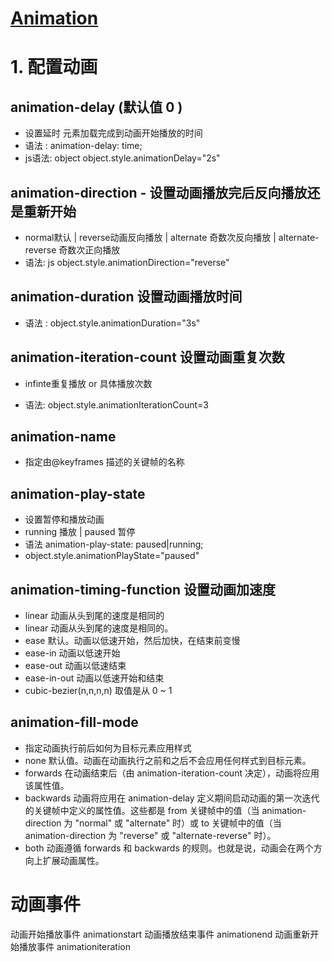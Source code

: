 # [Animation](https://developer.mozilla.org/zh-CN/docs/Web/CSS/CSS_Animations/Using_CSS_animations)

# 1. 配置动画 
## animation-delay (默认值 0 )
- 设置延时 元素加载完成到动画开始播放的时间
- 语法 :  animation-delay: time;
- js语法: object	object.style.animationDelay="2s"


## animation-direction   - 设置动画播放完后反向播放还是重新开始
- normal默认 |  reverse动画反向播放  | alternate 奇数次反向播放  | alternate-reverse 奇数次正向播放
- 语法: js	object.style.animationDirection="reverse" 

## animation-duration 设置动画播放时间

- 语法 :	object.style.animationDuration="3s"

## animation-iteration-count   设置动画重复次数
- infinte重复播放  or  具体播放次数 
    
- 语法: object.style.animationIterationCount=3


## animation-name 
 - 指定由@keyframes 描述的关键帧的名称

## animation-play-state
-  设置暂停和播放动画
-  running 播放  |  paused 暂停 
-  语法 animation-play-state: paused|running;
-   object.style.animationPlayState="paused"

##  animation-timing-function  设置动画加速度
 - linear 动画从头到尾的速度是相同的
 - linear	动画从头到尾的速度是相同的。	
 - ease	默认。动画以低速开始，然后加快，在结束前变慢
 - ease-in	动画以低速开始
 - ease-out	动画以低速结束
 - ease-in-out	动画以低速开始和结束
 - cubic-bezier(n,n,n,n) 取值是从 0 ~ 1 
## animation-fill-mode
 -  指定动画执行前后如何为目标元素应用样式
 - none	默认值。动画在动画执行之前和之后不会应用任何样式到目标元素。
 - forwards	在动画结束后（由 animation-iteration-count 决定），动画将应用该属性值。
 - backwards	动画将应用在 animation-delay 定义期间启动动画的第一次迭代的关键帧中定义的属性值。这些都是 from 关键帧中的值（当 animation-direction 为 "normal" 或 "alternate" 时）或 to 关键帧中的值（当 animation-direction 为 "reverse" 或 "alternate-reverse" 时）。
 - both	动画遵循 forwards 和 backwards 的规则。也就是说，动画会在两个方向上扩展动画属性。

 # 动画事件 
 动画开始播放事件  animationstart 
 动画播放结束事件   animationend
 动画重新开始播放事件   animationiteration
  